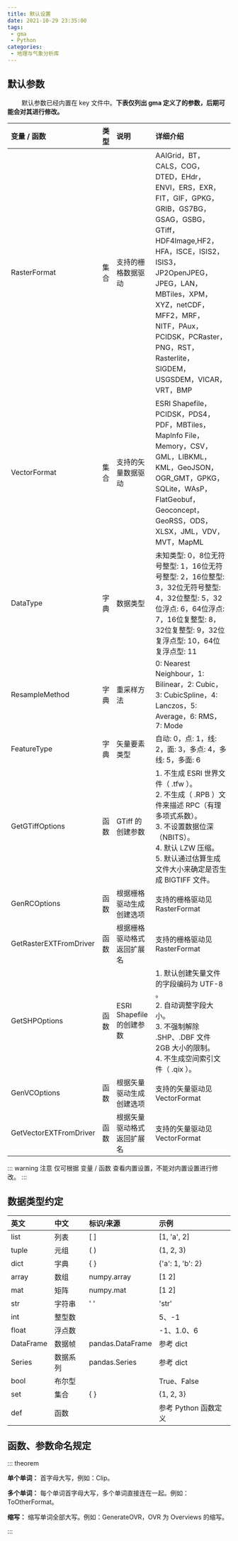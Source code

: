 ```yaml
---
title: 默认设置
date: 2021-10-29 23:35:00
tags:
 - gma
 - Python
categories:
 - 地理与气象分析库
---
```


## 默认参数

&emsp;&emsp; 默认参数已经内置在 key 文件中。**下表仅列出 gma 定义了的参数，后期可能会对其进行修改。**


| 变量 / 函数 | 类型 | 说明 | 详细介绍 |
| :----| :---- | :---- | :----- |
| RasterFormat | 集合 | 支持的栅格数据驱动 | AAIGrid，BT，CALS，COG，DTED，EHdr，ENVI，ERS，EXR，FIT，GIF，GPKG，GRIB，GS7BG，GSAG，GSBG，GTiff，HDF4Image,HF2，HFA，ISCE，ISIS2，ISIS3，JP2OpenJPEG，JPEG，LAN，MBTiles，XPM，XYZ，netCDF，MFF2，MRF，NITF，PAux，PCIDSK，PCRaster，PNG，RST，Rasterlite，SIGDEM，USGSDEM，VICAR，VRT，BMP |
| VectorFormat | 集合 | 支持的矢量数据驱动 | ESRI Shapefile，PCIDSK，PDS4，PDF，MBTiles，MapInfo File，Memory，CSV，GML，LIBKML，KML，GeoJSON，OGR_GMT，GPKG，SQLite，WAsP，FlatGeobuf，Geoconcept，GeoRSS，ODS，XLSX，JML，VDV，MVT，MapML |
| DataType | 字典 | 数据类型 | 未知类型: 0，8位无符号整型: 1，16位无符号整型: 2，16位整型: 3，32位无符号整型: 4，32位整型: 5，32位浮点: 6，64位浮点: 7，16位复整型: 8，32位复整型: 9，32位复浮点型: 10，64位复浮点型: 11 |
| ResampleMethod | 字典 | 重采样方法 | 0: Nearest Neighbour，1: Bilinear，2: Cubic，3: CubicSpline，4: Lanczos，5: Average，6: RMS，7: Mode |
| FeatureType | 字典 | 矢量要素类型 | 自动: 0，点: 1，线: 2，面: 3，多点: 4，多线: 5，多面: 6 |
| GetGTiffOptions | 函数 | GTiff 的创建参数 | 1. 不生成 ESRI 世界文件（ .tfw ）。<br> 2. 不生成（ .RPB ）文件来描述 RPC（有理多项式系数）。<br> 3.  不设置数据位深（NBITS）。<br> 4. 默认 LZW 压缩。<br> 5.  默认通过估算生成文件大小来确定是否生成 BIGTIFF 文件。 |
| GenRCOptions | 函数 | 根据栅格驱动生成创建选项 | 支持的栅格驱动见 RasterFormat  |
| GetRasterEXTFromDriver | 函数 | 根据栅格驱动格式返回扩展名|  支持的栅格驱动见 RasterFormat   |
| GetSHPOptions | 函数 | ESRI Shapefile 的创建参数  | 1. 默认创建矢量文件的字段编码为 UTF-8 。<br> 2. 自动调整字段大小。 <br> 3. 不强制解除 .SHP、.DBF 文件 2GB 大小的限制。 <br> 4. 不生成空间索引文件（ .qix ）。 |
| GenVCOptions | 函数 | 根据矢量驱动生成创建选项 | 支持的矢量驱动见 VectorFormat   |
| GetVectorEXTFromDriver | 函数 | 根据矢量驱动格式返回扩展名 | 支持的矢量驱动见 VectorFormat |

::: warning 注意
仅可根据 变量 / 函数 查看内置设置，不能对内置设置进行修改。
:::

## 数据类型约定

|英文 | 中文 | 标识/来源 | 示例 |
| :--- | :---- | :---- | :---- |
|list   |列表 |[ ] |[1, 'a', 2] |
| tuple | 元组 | ( ) | (1, 2, 3) |
| dict | 字典 | { } | {'a': 1, 'b': 2} |
| array | 数组 | numpy.array      | [1 2]            |
| mat | 矩阵     | numpy.mat        | [1 2]            |
| str | 字符串 | ' ' | 'str' |
| int | 整型数 |                  | 5、-1            |
| float | 浮点数 |                  | -1、1.0、6       |
| DataFrame | 数据帧 | pandas.DataFrame | 参考 dict        |
| Series | 数据系列 | pandas.Series | 参考 dict |
| bool | 布尔型 |  | True、False |
| set | 集合 | { } | {1, 2, 3} |
| def | 函数 | | 参考 Python 函数定义 |


## 函数、参数命名规定

::: theorem 

**单个单词：** 首字母大写，例如：Clip。

**多个单词：** 每个单词首字母大写，多个单词直接连在一起。例如：ToOtherFormat。

**缩写：** 缩写单词全部大写。例如：GenerateOVR，OVR 为 Overviews 的缩写。

:::


